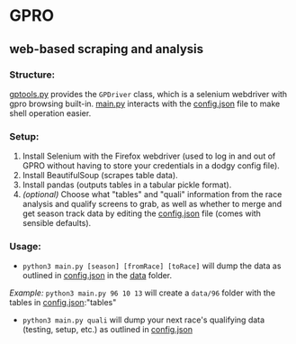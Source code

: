 # GPRO
## web-based scraping and analysis

### Structure:
[gptools.py](gptools.py) provides the ```GPDriver``` class, which is a selenium webdriver with gpro browsing built-in. [main.py](main.py) interacts with the [config.json](data/config.json) file to make shell operation easier.


### Setup:
1. Install Selenium with the Firefox webdriver (used to log in and out of GPRO without having to store your credentials in a dodgy config file).
2. Install BeautifulSoup (scrapes table data).
3. Install pandas (outputs tables in a tabular pickle format).
4. *(optional)* Choose what "tables" and "quali" information from the race analysis and qualify screens to grab, as well as whether to merge and get season track data by editing the [config.json](data/config.json) file (comes with sensible defaults).

### Usage:
* ```python3 main.py [season] [fromRace] [toRace]``` will dump the data as outlined in [config.json](data/config.json) in the [data](data) folder.

*Example:* ```python3 main.py 96 10 13``` will create a ```data/96``` folder with the tables in [config.json](data/config.json):"tables"

* ```python3 main.py quali``` will dump your next race's qualifying data (testing, setup, etc.) as outlined in [config.json](data/config.json)
